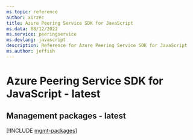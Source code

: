 ```yaml
---
ms.topic: reference
author: xirzec
title: Azure Peering Service SDK for JavaScript
ms.data: 08/12/2022
ms.service: peeringservice
ms.devlang: javascript
description: Reference for Azure Peering Service SDK for JavaScript
ms.author: jeffish
---
```

# Azure Peering Service SDK for JavaScript - latest

## Management packages - latest
[!INCLUDE [mgmt-packages](peering-service-mgmt-index.md)]